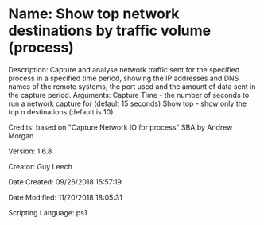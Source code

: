 ﻿# Name: Show top network destinations by traffic volume (process)

Description: Capture and analyse network traffic sent for the specified process in a specified time period, showing the IP addresses and DNS names of the remote systems, the port used and the amount of data sent in the capture period.
Arguments:
  Capture Time - the number of seconds to run a network capture for (default 15 seconds)
  Show top - show only the top n destinations (default is 10)

Credits: based on "Capture Network IO for process" SBA by Andrew Morgan

Version: 1.6.8

Creator: Guy Leech

Date Created: 09/26/2018 15:57:19

Date Modified: 11/20/2018 18:05:31

Scripting Language: ps1

